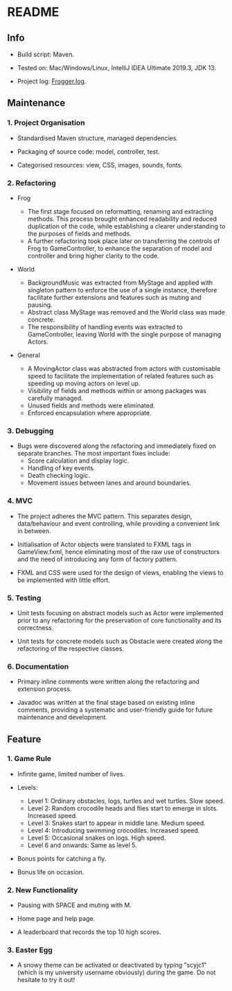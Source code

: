 # README

## Info

* Build script: Maven.

* Tested on: Mac/Windows/Linux, IntelliJ IDEA Ultimate 2019.3, JDK 13.

* Project log: [Frogger.log](Frogger.log).

## Maintenance

### 1. Project Organisation

* Standardised Maven structure, managed dependencies.

* Packaging of source code: model, controller, test.

* Categorised resources: view, CSS, images, sounds, fonts.

### 2. Refactoring

* Frog
    * The first stage focused on reformatting, renaming and extracting methods. This process brought enhanced readability and reduced duplication of the code, while establishing a clearer understanding to the purposes of fields and methods.
    * A further refactoring took place later on transferring the controls of Frog to GameController, to enhance the separation of model and controller and bring higher clarity to the code.

* World
    * BackgroundMusic was extracted from MyStage and applied with singleton pattern to enforce the use of a single instance, therefore facilitate further extensions and features such as muting and pausing.
    * Abstract class MyStage was removed and the World class was made concrete.
    * The responsibility of handling events was extracted to GameController, leaving World with the single purpose of managing Actors.

* General
    * A MovingActor class was abstracted from actors with customisable speed to facilitate the implementation of related features such as speeding up moving actors on level up.
    * Visibility of fields and methods within or among packages was carefully managed.
    * Unused fields and methods were eliminated.
    * Enforced encapsulation where appropriate.

### 3. Debugging

* Bugs were discovered along the refactoring and immediately fixed on separate branches. The most important fixes include:  
    * Score calculation and display logic.
    * Handling of key events.
    * Death checking logic.
    * Movement issues between lanes and around boundaries.

### 4. MVC

* The project adheres the MVC pattern. This separates design, data/behaviour and event controlling, while providing a convenient link in between.

* Initialisation of Actor objects were translated to FXML tags in GameView.fxml, hence eliminating most of the raw use of constructors and the need of introducing any form of factory pattern.

* FXML and CSS were used for the design of views, enabling the views to be implemented with little effort.

### 5. Testing

* Unit tests focusing on abstract models such as Actor were implemented prior to any refactoring for the preservation of core functionality and its correctness.

* Unit tests for concrete models such as Obstacle were created along the refactoring of the respective classes.

### 6. Documentation

* Primary inline comments were written along the refactoring and extension process.

* Javadoc was written at the final stage based on existing inline comments, providing a systematic and user-friendly guide for future maintenance and development.

## Feature

### 1. Game Rule

* Infinite game, limited number of lives.

* Levels:
    * Level 1: Ordinary obstacles, logs, turtles and wet turtles. Slow speed.
    * Level 2: Random crocodile heads and flies start to emerge in slots. Increased speed.
    * Level 3: Snakes start to appear in middle lane. Medium speed.
    * Level 4: Introducing swimming crocodiles. Increased speed.
    * Level 5: Occasional snakes on logs. High speed.
    * Level 6 and onwards: Same as level 5.

* Bonus points for catching a fly.

* Bonus life on occasion.

### 2. New Functionality

* Pausing with SPACE and muting with M.

* Home page and help page.

* A leaderboard that records the top 10 high scores.

### 3. Easter Egg

* A snowy theme can be activated or deactivated by typing "scyjc1" (which is my university username obviously) during the game. Do not hesitate to try it out!

